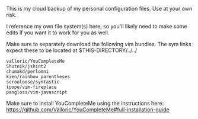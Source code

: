 This is my cloud backup of my personal configuration files. Use at your own risk.

I reference my own file system(s) here, so you'll likely need to make some edits if you want it to work for you as well.

Make sure to separately download the following vim bundles. The sym links expect these to be located at $THIS-DIRECTORY/../../

    valloric/YouCompleteMe
    Shutnik/jshint2
    chumakd/perlomni
	kien/rainbow_parentheses
    scrooloose/syntastic
    tpope/vim-fireplace
    pangloss/vim-javascript

Make sure to install YouCompleteMe using the instructions here: https://github.com/Valloric/YouCompleteMe#full-installation-guide
